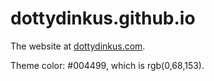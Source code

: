 # dottydinkus.github.io

The website at [dottydinkus.com](https://www.dottydinkus.com).

Theme color: #004499, which is rgb(0,68,153).
